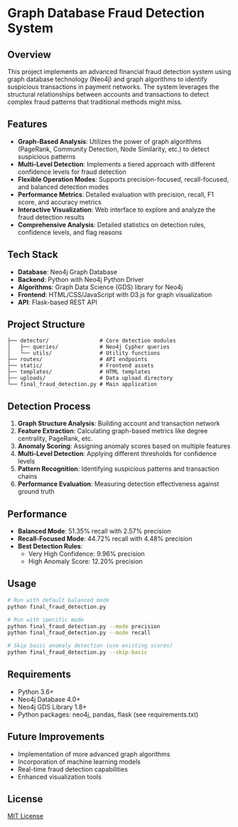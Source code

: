 # Graph Database Fraud Detection System

## Overview
This project implements an advanced financial fraud detection system using graph database technology (Neo4j) and graph algorithms to identify suspicious transactions in payment networks. The system leverages the structural relationships between accounts and transactions to detect complex fraud patterns that traditional methods might miss.

## Features
- **Graph-Based Analysis**: Utilizes the power of graph algorithms (PageRank, Community Detection, Node Similarity, etc.) to detect suspicious patterns
- **Multi-Level Detection**: Implements a tiered approach with different confidence levels for fraud detection
- **Flexible Operation Modes**: Supports precision-focused, recall-focused, and balanced detection modes
- **Performance Metrics**: Detailed evaluation with precision, recall, F1 score, and accuracy metrics
- **Interactive Visualization**: Web interface to explore and analyze the fraud detection results
- **Comprehensive Analysis**: Detailed statistics on detection rules, confidence levels, and flag reasons

## Tech Stack
- **Database**: Neo4j Graph Database
- **Backend**: Python with Neo4j Python Driver
- **Algorithms**: Graph Data Science (GDS) library for Neo4j
- **Frontend**: HTML/CSS/JavaScript with D3.js for graph visualization
- **API**: Flask-based REST API

## Project Structure
```
├── detector/                # Core detection modules
│   ├── queries/             # Neo4j Cypher queries
│   └── utils/               # Utility functions
├── routes/                  # API endpoints
├── static/                  # Frontend assets
├── templates/               # HTML templates
├── uploads/                 # Data upload directory
└── final_fraud_detection.py # Main application
```

## Detection Process
1. **Graph Structure Analysis**: Building account and transaction network
2. **Feature Extraction**: Calculating graph-based metrics like degree centrality, PageRank, etc.
3. **Anomaly Scoring**: Assigning anomaly scores based on multiple features
4. **Multi-Level Detection**: Applying different thresholds for confidence levels
5. **Pattern Recognition**: Identifying suspicious patterns and transaction chains
6. **Performance Evaluation**: Measuring detection effectiveness against ground truth

## Performance
- **Balanced Mode**: 51.35% recall with 2.57% precision
- **Recall-Focused Mode**: 44.72% recall with 4.48% precision
- **Best Detection Rules**:
  - Very High Confidence: 9.96% precision
  - High Anomaly Score: 12.20% precision

## Usage
```bash
# Run with default balanced mode
python final_fraud_detection.py

# Run with specific mode
python final_fraud_detection.py --mode precision
python final_fraud_detection.py --mode recall

# Skip basic anomaly detection (use existing scores)
python final_fraud_detection.py --skip-basic
```

## Requirements
- Python 3.6+
- Neo4j Database 4.0+
- Neo4j GDS Library 1.8+
- Python packages: neo4j, pandas, flask (see requirements.txt)

## Future Improvements
- Implementation of more advanced graph algorithms
- Incorporation of machine learning models
- Real-time fraud detection capabilities
- Enhanced visualization tools

## License
[MIT License](LICENSE)
